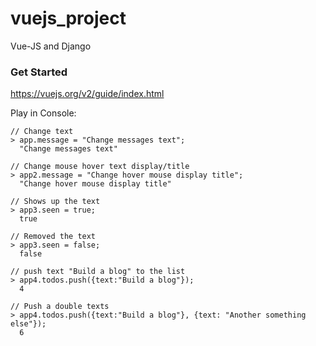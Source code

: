 # vuejs_project
Vue-JS and Django

### Get Started
https://vuejs.org/v2/guide/index.html


Play in Console:
```
// Change text
> app.message = "Change messages text";
  "Change messages text"
  
// Change mouse hover text display/title
> app2.message = "Change hover mouse display title";
  "Change hover mouse display title"
  
// Shows up the text 
> app3.seen = true;
  true
  
// Removed the text
> app3.seen = false;
  false
    
// push text "Build a blog" to the list
> app4.todos.push({text:"Build a blog"});
  4
  
// Push a double texts
> app4.todos.push({text:"Build a blog"}, {text: "Another something else"});
  6

```
